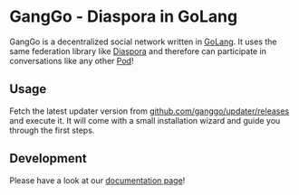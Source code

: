 # GangGo - Diaspora in GoLang

GangGo is a decentralized social network written in [GoLang](https://golang.org/). It uses the same federation library like [Diaspora](https://diasporafoundation.org/) and therefore can participate in conversations like any other [Pod](https://wiki.diasporafoundation.org/Choosing_a_pod#Why_do_I_need_to_choose_a_pod.3F)!

## Usage

Fetch the latest updater version from [github.com/ganggo/updater/releases](https://github.com/ganggo/ganggo/releases) and execute it. It will come with a small installation wizard and guide you through the first steps.

## Development

Please have a look at our [documentation page](https://ganggo.github.io/development.html)!
